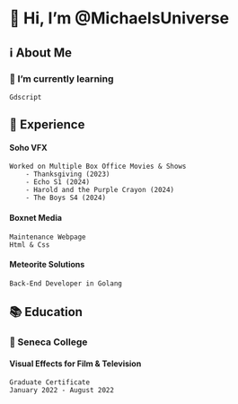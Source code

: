 # 👋 Hi, I’m @MichaelsUniverse

## ℹ️ About Me

<!---
### ⭐ Achievements
--->

### 💭 I’m currently learning
    Gdscript

## 📝 Experience
#### Soho VFX
    Worked on Multiple Box Office Movies & Shows
        - Thanksgiving (2023)
        - Echo S1 (2024)
        - Harold and the Purple Crayon (2024)
        - The Boys S4 (2024)
        
#### Boxnet Media
    Maintenance Webpage
    Html & Css

#### Meteorite Solutions
    Back-End Developer in Golang

## 📚 Education

### 🎒 Seneca College
#### Visual Effects for Film & Television
    Graduate Certificate
    January 2022 - August 2022
    



<!---
MichaelsUniverse/MichaelsUniverse is a ✨ special ✨ repository because its `README.md` (this file) appears on your GitHub profile.
You can click the Preview link to take a look at your changes.
--->
